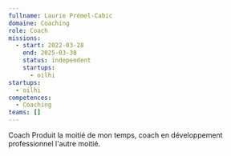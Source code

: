 ```yaml
---
fullname: Laurie Prémel-Cabic
domaine: Coaching
role: Coach
missions:
  - start: 2022-03-28
    end: 2025-03-30
    status: independent
    startups:
      - oilhi
startups:
  - oilhi
competences:
  - Coaching
teams: []
---
```

Coach Produit la moitié de mon temps, coach en développement professionnel l'autre moitié.
